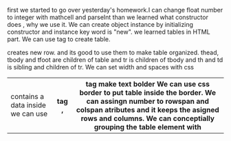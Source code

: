 

first we started to go over yesterday's homework.I can change float number to integer with mathcell and parseInt
than we learned what constructor does , why we use it. We can create object instance by initializing constructor and instance key word is "new".
we learned tables in HTML part.
We can use <table> tag to create table.
<tr> creates new row.
<td> contains a data inside  we can use <th> tag , <th> tag make text bolder
We can use css border to put table inside the border.
We can assingn number to rowspan and colspan atributes and it keeps the asigned rows and columns.
We can conceptially grouping the table element with <tbody> <tfoot> and <thead> its good to use them to make table organized.
thead, tbody and tfoot are children of table  and tr is children of tbody and th and td is sibling and children of tr. We can set width and spaces with css
